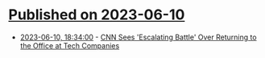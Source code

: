 # [Published on 2023-06-10](index.md)

* [2023-06-10, 18:34:00](https://it.slashdot.org/story/23/06/10/189216/cnn-sees-escalating-battle-over-returning-to-the-office-at-tech-companies?utm_source=rss1.0mainlinkanon&utm_medium=feed) - [CNN Sees 'Escalating Battle' Over Returning to the Office at Tech Companies](https://it.slashdot.org/story/23/06/10/189216/cnn-sees-escalating-battle-over-returning-to-the-office-at-tech-companies?utm_source=rss1.0mainlinkanon&utm_medium=feed)
